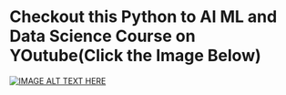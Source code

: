 # Checkout this Python to AI ML and Data Science Course on YOutube(Click the Image Below)
[![IMAGE ALT TEXT HERE](https://img.youtube.com/vi/7tSrS5wn6bo/0.jpg)](https://youtube.com/playlist?list=PLazNJuPedW7Qq1icXD84vGsUznGVPPHk8)
